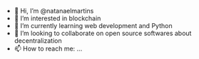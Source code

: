 - 👋 Hi, I’m @natanaelmartins
- 👀 I’m interested in blockchain
- 🌱 I’m currently learning web development and Python
- 💞️ I’m looking to collaborate on open source softwares about decentralization
- 📫 How to reach me: ...

<!---
Dev-may-cry/Dev-may-cry is a ✨ special ✨ repository because its `README.md` (this file) appears on your GitHub profile.
You can click the Preview link to take a look at your changes.
--->
